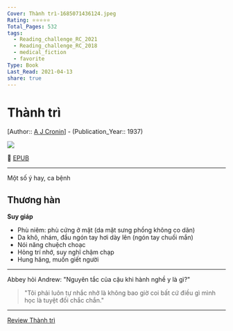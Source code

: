 ```yaml
---
Cover: Thành trì-1685071436124.jpeg
Rating: ⭐⭐⭐⭐⭐
Total_Pages: 532
tags:
  - Reading_challenge_RC_2021
  - Reading_challenge_RC_2018
  - medical_fiction
  - favorite
Type: Book
Last_Read: 2021-04-13
share: true
---
```


# Thành trì
[Author:: [A J Cronin](A%20J%20Cronin.md)] - (Publication_Year:: 1937)

![](https://i.imgur.com/Qey6Bch.jpg)

📘 [EPUB](https://onedrive.live.com/download?resid=E92BC60129512289%21131&authkey=!AEps34BmYhxeQ9Q)

---

Một số ý hay, ca bệnh

**Thương hàn**
- 
**Suy giáp**
- Phù niêm: phù cứng ở mặt (da mặt sưng phồng không co dãn)
- Da khô, nhám, đầu ngón tay hơi dày lên (ngón tay chuối mắn)
- Nói năng chuệch choạc
- Hỏng trí nhớ, suy nghĩ chậm chạp
- Hung hăng, muốn giết người
---

Abbey hỏi Andrew: "Nguyên tắc của cậu khi hành nghề y là gì?"
> "Tôi phải luôn tự nhắc nhở là không bao giờ coi bất cứ điều gì mình học là tuyệt đối chắc chắn."

---

[Review Thành trì](Review%20Th%C3%A0nh%20tr%C3%AC.md)